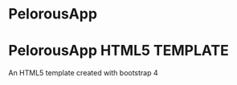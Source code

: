 # PelorousApp
<h1>PelorousApp HTML5 TEMPLATE</h1>
<p>An HTML5 template created with bootstrap 4</p>
